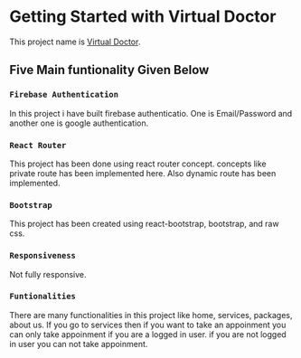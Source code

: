 # Getting Started with Virtual Doctor

This project name is [Virtual Doctor](https://healthcare-firebase-auth-47ad0.web.app/).

## Five Main funtionality Given Below

### `Firebase Authentication`

In this project i have built firebase authenticatio. One is Email/Password and another one is google authentication.

### `React Router`

This project has been done using react router concept. concepts like private route has been implemented here.
Also dynamic route has been implemented.

### `Bootstrap`

This project has been created using react-bootstrap, bootstrap, and raw css.

### `Responsiveness`

Not fully responsive.

### `Funtionalities`

There are many functionalities in this project like home, services, packages, about us.
If you go to services then if you want to take an appoinment you can only take appoinment if you are a logged in user. if you are not logged in user you can not take appoinment.
